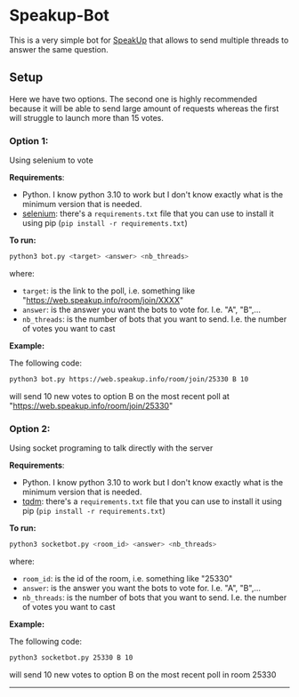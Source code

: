 # Speakup-Bot
This is a very simple bot for [SpeakUp](https://web.speakup.info/home) that allows to send multiple threads to answer the same question.

## Setup

Here we have two options. The second one is highly recommended because it will be able to send large amount of requests whereas the first will struggle to launch more than 15 votes.

### Option 1:
Using selenium to vote

**Requirements**:

- Python. I know python 3.10 to work but I don't know exactly what is the minimum version that is needed.
- [selenium](https://www.selenium.dev/): there's a `requirements.txt` file that you can use to install it using pip (`pip install -r requirements.txt`)

**To run:**

``` bash
python3 bot.py <target> <answer> <nb_threads>
```

where:
- `target`: is the link to the poll, i.e. something like "https://web.speakup.info/room/join/XXXX"
- `answer`: is the answer you want the bots to vote for. I.e. "A", "B",...
- `nb_threads`: is the number of bots that you want to send. I.e. the number of votes you want to cast

**Example:**

The following code:

```bash
python3 bot.py https://web.speakup.info/room/join/25330 B 10
```

will send 10 new votes to option B on the most recent poll at "https://web.speakup.info/room/join/25330"


### Option 2:
Using socket programing to talk directly with the server

**Requirements**:

- Python. I know python 3.10 to work but I don't know exactly what is the minimum version that is needed.
- [tqdm](https://tqdm.github.io/): there's a `requirements.txt` file that you can use to install it using pip (`pip install -r requirements.txt`)

**To run:**

``` bash
python3 socketbot.py <room_id> <answer> <nb_threads>
```

where:
- `room_id`: is the id of the room, i.e. something like "25330"
- `answer`: is the answer you want the bots to vote for. I.e. "A", "B",...
- `nb_threads`: is the number of bots that you want to send. I.e. the number of votes you want to cast

**Example:**

The following code:

```bash
python3 socketbot.py 25330 B 10
```

will send 10 new votes to option B on the most recent poll in room 25330

---

